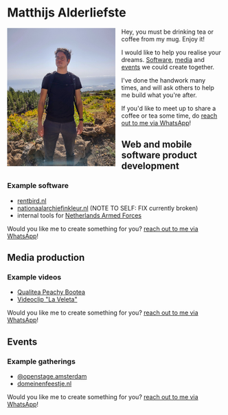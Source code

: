 # Matthijs Alderliefste
<img alt="Matthijs Alderliefste" src="./images/IMG_20221027_120045132_HDR(3).jpg" width="50%" style="float: left; padding-right: 1em;" />
Hey, you must be drinking tea or coffee from my mug. Enjoy it!

I would like to help you realise your dreams. [Software](#web-and-mobile-software-product-development), [media](#media-production) and [events](#events) we could create together.

I've done the handwork many times, and will ask others to help me build what you're after. 

If you'd like to meet up to share a coffee or tea some time, do [reach out to me via WhatsApp](https://chat.whatsapp.com/HJY7pbwJonwJSzgeyziX7M)!

## Web and mobile software product development
### Example software
- [rentbird.nl](https://www.rentbird.nl)
- [nationaalarchiefinkleur.nl](nationaalarchiefinkleur.nl) (NOTE TO SELF: FIX currently broken)
- internal tools for [Netherlands Armed Forces](https://www.defensie.nl/)

Would you like me to create something for you? [reach out to me via WhatsApp](https://chat.whatsapp.com/HJY7pbwJonwJSzgeyziX7M)!

## Media production
### Example videos
- [Qualitea Peachy Bootea](https://www.instagram.com/reel/CcTazOdgtVY/)
- [Videoclip "La Veleta"](https://www.youtube.com/watch?v=DlORO7Z-GbU)

Would you like me to create something for you? [reach out to me via WhatsApp](https://chat.whatsapp.com/HJY7pbwJonwJSzgeyziX7M)!

## Events
### Example gatherings
- [@openstage.amsterdam](https://www.instagram.com/openstage.amsterdam/)
- [domeinenfeestje.nl](https://domeinenfeestje.nl)

Would you like me to create something for you? [reach out to me via WhatsApp](https://chat.whatsapp.com/HJY7pbwJonwJSzgeyziX7M)!
